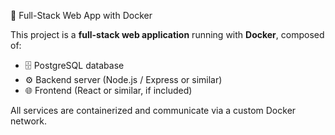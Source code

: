 🚀 Full-Stack Web App with Docker

This project is a **full-stack web application** running with **Docker**, composed of:

- 🗄️ PostgreSQL database
- ⚙️ Backend server (Node.js / Express or similar)
- 🌐 Frontend (React or similar, if included)

All services are containerized and communicate via a custom Docker network.
